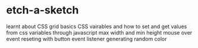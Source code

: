 # etch-a-sketch

learnt about CSS grid basics
CSS vairables and how to set and get values from css variables through javascript
max width and min height
mouse over event
reseting with button event listener
generating random color
